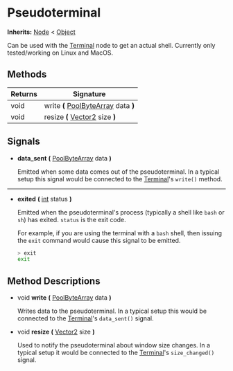 # Pseudoterminal

**Inherits:** [Node] < [Object]


Can be used with the [Terminal] node to get an actual shell. Currently only tested/working on Linux and MacOS.

## Methods

| Returns | Signature                              |
|---------|----------------------------------------|
| void    | write **(** [PoolByteArray] data **)** |
| void    | resize **(** [Vector2] size **)**      |

## Signals

- **data_sent** **(** [PoolByteArray] data **)**

  Emitted when some data comes out of the pseudoterminal.
  In a typical setup this signal would be connected to the [Terminal]'s `write()` method.

---

- **exited** **(** [int] status **)**

  Emitted when the pseudoterminal's process (typically a shell like `bash` or `sh`) has exited. `status` is the exit code.

  For example, if you are using the terminal with a `bash` shell, then issuing the  `exit` command would cause this signal to be emitted.
  ```bash
  > exit
  exit

  ```

## Method Descriptions

- void **write** **(** [PoolByteArray] data **)**

  Writes data to the pseudoterminal. In a typical setup this would be connected to the [Terminal]'s `data_sent()` signal.

- void **resize** **(** [Vector2] size **)**

  Used to notify the pseudoterminal about window size changes. In a typical setup it would be connected to the [Terminal]'s `size_changed()` signal.


[Node]: https://docs.godotengine.org/en/stable/classes/class_node.html
[int]: https://docs.godotengine.org/en/stable/classes/class_int.html
[Object]: https://docs.godotengine.org/en/stable/classes/class_object.html
[PoolByteArray]: https://docs.godotengine.org/en/stable/classes/class_poolbytearray.html
[Terminal]: ../terminal/README.md
[Vector2]: https://docs.godotengine.org/en/stable/classes/class_vector2.html
